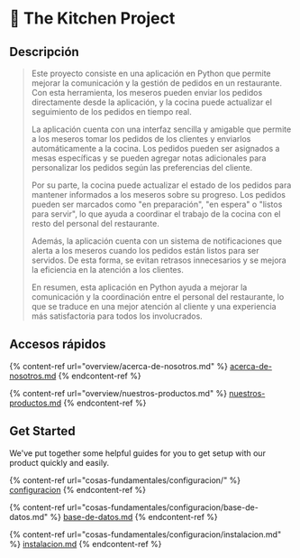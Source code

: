 # 🍴 The Kitchen Project

## Descripción

> Este proyecto consiste en una aplicación en Python que permite mejorar la comunicación y la gestión de pedidos en un restaurante. Con esta herramienta, los meseros pueden enviar los pedidos directamente desde la aplicación, y la cocina puede actualizar el seguimiento de los pedidos en tiempo real.
>
> La aplicación cuenta con una interfaz sencilla y amigable que permite a los meseros tomar los pedidos de los clientes y enviarlos automáticamente a la cocina. Los pedidos pueden ser asignados a mesas específicas y se pueden agregar notas adicionales para personalizar los pedidos según las preferencias del cliente.
>
> Por su parte, la cocina puede actualizar el estado de los pedidos para mantener informados a los meseros sobre su progreso. Los pedidos pueden ser marcados como "en preparación", "en espera" o "listos para servir", lo que ayuda a coordinar el trabajo de la cocina con el resto del personal del restaurante.
>
> Además, la aplicación cuenta con un sistema de notificaciones que alerta a los meseros cuando los pedidos están listos para ser servidos. De esta forma, se evitan retrasos innecesarios y se mejora la eficiencia en la atención a los clientes.
>
> En resumen, esta aplicación en Python ayuda a mejorar la comunicación y la coordinación entre el personal del restaurante, lo que se traduce en una mejor atención al cliente y una experiencia más satisfactoria para todos los involucrados.

## Accesos rápidos

{% content-ref url="overview/acerca-de-nosotros.md" %}
[acerca-de-nosotros.md](overview/acerca-de-nosotros.md)
{% endcontent-ref %}

{% content-ref url="overview/nuestros-productos.md" %}
[nuestros-productos.md](overview/nuestros-productos.md)
{% endcontent-ref %}

## Get Started

We've put together some helpful guides for you to get setup with our product quickly and easily.

{% content-ref url="cosas-fundamentales/configuracion/" %}
[configuracion](cosas-fundamentales/configuracion/)
{% endcontent-ref %}

{% content-ref url="cosas-fundamentales/configuracion/base-de-datos.md" %}
[base-de-datos.md](cosas-fundamentales/configuracion/base-de-datos.md)
{% endcontent-ref %}

{% content-ref url="cosas-fundamentales/configuracion/instalacion.md" %}
[instalacion.md](cosas-fundamentales/configuracion/instalacion.md)
{% endcontent-ref %}

